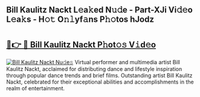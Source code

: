 ## Bill Kaulitz Nackt L𝚎a𝚔ed N𝚞𝚍e - Part-XJi Vi𝚍𝚎o L𝚎a𝚔s - H𝚘𝚝 O𝚗𝚕yf𝚊ns P𝚑𝚘tos hJodz

# <h2><a href="http://kf5vfz.oniu.top/?m=Bill+Kaulitz+Nackt">🔗👉 🔴 Bill Kaulitz Nackt P𝚑ot𝚘𝚜 V𝚒d𝚎o</a></h2>

[![Bill Kaulitz Nackt Nu𝚍e𝚜](https://i.imgur.com/0qMVB7G.gif)](http://kf5vfz.oniu.top/?m=Bill+Kaulitz+Nackt)
Virtual performer and multimedia artist Bill Kaulitz Nackt, acclaimed for distributing dance and lifestyle inspiration through popular dance trends and brief films. Outstanding artist Bill Kaulitz Nackt, celebrated for their exceptional abilities and accomplishments in the realm of entertainment.  
